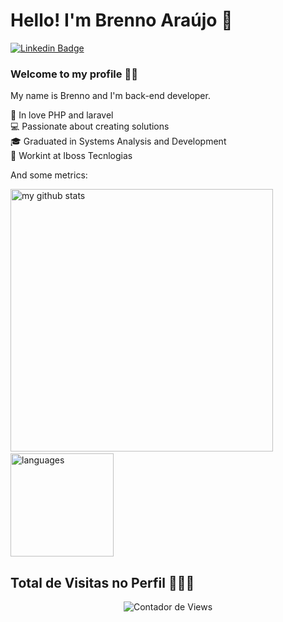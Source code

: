 # Hello! I'm Brenno Araújo 👋

[![Linkedin Badge](https://img.shields.io/badge/-LinkedIn-blue?style=flat-square&logo=Linkedin&logoColor=white&link=https://www.linkedin.com/in/brennoaraujo/)](https://www.linkedin.com/in/brennoaraujo/)

### Welcome to my profile :man_technologist:

My name is Brenno and I'm back-end developer.

 💙  In love PHP and laravel <br>
 💻  Passionate about creating solutions <br>
 🎓  Graduated in Systems Analysis and Development<br>
 👾  Workint at Iboss Tecnlogias <br>

And some metrics:

<!-- <p align="start">
 <img src="https://github-profile-trophy.vercel.app/?username=brennoaraujodev&column=7&theme=onedark"/>
</p> -->
<p align="start">
 <img src="https://github-readme-stats.vercel.app/api?username=brennoaraujodev&show_icons=true&theme=tokyonight" alt="my github stats" width="420"/>&nbsp;<img src="https://github-readme-stats.vercel.app/api/top-langs/?username=brennoaraujodev&layout=compact&theme=tokyonight" alt="languages" height="165">
</p>

<h2>Total de Visitas no Perfil 🕵🏾‍♂️</h2>
<p align="center">
   <img src="https://profile-counter.glitch.me/brennoaraujodev/count.svg" alt="Contador de Views"> 
</p>

